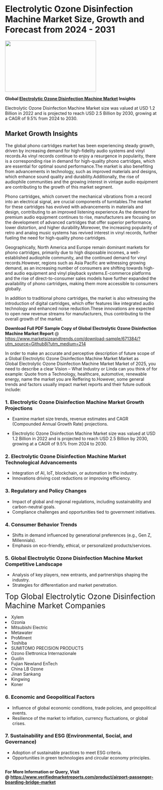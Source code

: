 <H1>Electrolytic Ozone Disinfection Machine Market Size, Growth and Forecast from 2024 - 2031</H1><img class="aligncenter size-medium wp-image-584254" src="https://thirdeyenews.in/wp-content/uploads/2024/09/Global-Market-Research-300x168.jpeg" alt="" width="300" height="168" /><p><strong>Global&nbsp;<a href="https://www.marketsizeandtrends.com/download-sample/671384/?utm_source=Github8j?utm_medium=214">Electrolytic Ozone Disinfection Machine Market</a> Insights</strong></p><p>Electrolytic Ozone Disinfection Machine Market size was valued at USD 1.2 Billion in 2022 and is projected to reach USD 2.5 Billion by 2030, growing at a CAGR of 9.5% from 2024 to 2030.</p><p><h2>Market Growth Insights</h2> <p>The global phono cartridges market has been experiencing steady growth, driven by increasing demand for high-fidelity audio systems and vinyl records.As vinyl records continue to enjoy a resurgence in popularity, there is a corresponding rise in demand for high-quality phono cartridges, which are essential for optimal sound performance.The market is also benefiting from advancements in technology, such as improved materials and designs, which enhance sound quality and durability.Additionally, the rise of audiophile communities and the growing interest in vintage audio equipment are contributing to the growth of this market segment.</p> <p>Phono cartridges, which convert the mechanical vibrations from a record into an electrical signal, are crucial components of turntables.The market for these cartridges has evolved with advancements in materials and design, contributing to an improved listening experience.As the demand for premium audio equipment continues to rise, manufacturers are focusing on the development of advanced cartridges that offer superior performance, lower distortion, and higher durability.Moreover, the increasing popularity of retro and analog music systems has revived interest in vinyl records, further fueling the need for high-quality phono cartridges.</p> <p>Geographically, North America and Europe remain dominant markets for phono cartridges, primarily due to high disposable incomes, a well-established audiophile community, and the continued demand for vinyl records.However, regions such as Asia Pacific are witnessing growing demand, as an increasing number of consumers are shifting towards high-end audio equipment and vinyl playback systems.E-commerce platforms and the rise of direct-to-consumer sales models have further expanded the availability of phono cartridges, making them more accessible to consumers globally.</p> <p>In addition to traditional phono cartridges, the market is also witnessing the introduction of digital cartridges, which offer features like integrated audio technology and enhanced noise reduction.These innovations are expected to open new revenue streams for manufacturers, thus contributing to the overall growth of the market.</p> <p><span class=""><strong>Download Full PDF Sample Copy of Global Electrolytic Ozone Disinfection Machine Market Report</strong> @ <a href="https://www.marketsizeandtrends.com/download-sample/671384/?utm_source=Github8j?utm_medium=214" target="_blank">https://www.marketsizeandtrends.com/download-sample/671384/?utm_source=Github8j?utm_medium=214</a></span></p><p>In order to make an accurate and perceptive description of future scope of a Global&nbsp;Electrolytic Ozone Disinfection Machine Market Market as Global&nbsp;Electrolytic Ozone Disinfection Machine Market Market of 2025, you need to describe a clear Vision &ndash; What Industry or Linda can you think of for example: Quote from a Technology, healthcare, automotive, renewable energy, name the market you are Reffering to.However, some general trends and factors usually impact market reports and their future outlook include:</p><h3>1.&nbsp;<strong>Electrolytic Ozone Disinfection Machine Market Growth Projections</strong></h3><ul><li>Examine market size trends, revenue estimates and CAGR (Compounded Annual Growth Rate) projections.</li><li><p>Electrolytic Ozone Disinfection Machine Market size was valued at USD 1.2 Billion in 2022 and is projected to reach USD 2.5 Billion by 2030, growing at a CAGR of 9.5% from 2024 to 2030.</p></li></ul><h3>2.&nbsp;<strong>Electrolytic Ozone Disinfection Machine Market Technological Advancements</strong></h3><ul><li>Integration of AI, IoT, blockchain, or automation in the industry.</li><li>Innovations driving cost reductions or improving efficiency.</li></ul><h3>3.&nbsp;<strong>Regulatory and Policy Changes</strong></h3><ul><li>Impact of global and regional regulations, including sustainability and carbon-neutral goals.</li><li>Compliance challenges and opportunities tied to government initiatives.</li></ul><h3>4.&nbsp;<strong>Consumer Behavior Trends</strong></h3><ul><li>Shifts in demand influenced by generational preferences (e.g., Gen Z, Millennials).</li><li>Emphasis on eco-friendly, ethical, or personalized products/services.</li></ul><h3>5.&nbsp;<strong>Global Electrolytic Ozone Disinfection Machine Market Competitive Landscape</strong></h3><ul><li>Analysis of key players, new entrants, and partnerships shaping the industry.</li><li>Strategies for differentiation and market penetration.</li></ul><p data-pm-slice="1 1 []"><span style="color: inherit; font-family: inherit; font-size: 25px;">Top Global Electrolytic Ozone Disinfection Machine Market Companies</span></p><div class="" data-test-id=""><p><li>Xylem</li><li> Ozonia</li><li> Mitsubishi Electric</li><li> Metawater</li><li> ProMinent</li><li> Toshiba</li><li> SUMITOMO PRECISION PRODUCTS</li><li> Ozono Elettronica Internazionale</li><li> Guolin</li><li> Fujian Newland EnTech</li><li> China LB Ozone</li><li> Jinan Sankang</li><li> Kingwing</li><li> Koner</li></p></div><h3>6.&nbsp;<strong>Economic and Geopolitical Factors</strong></h3><ul><li>Influence of global economic conditions, trade policies, and geopolitical events.</li><li>Resilience of the market to inflation, currency fluctuations, or global crises.</li></ul><h3>7.&nbsp;<strong>Sustainability and ESG (Environmental, Social, and Governance)</strong></h3><ul><li>Adoption of sustainable practices to meet ESG criteria.</li><li>Opportunities in green technologies and circular economy principles.</li></ul><h2><strong style="font-size: 14px;">For More Information or Query, Visit @&nbsp;</strong><a style="background-color: #ffffff; font-size: 14px;" href="https://www.marketsizeandtrends.com/report/electrolytic-ozone-disinfection-machine-market/" target="_blank">https://www.verifiedmarketreports.com/product/airport-passenger-boarding-bridge-market</a></h2>